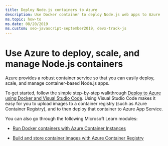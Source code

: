 ```yaml
---
title: Deploy Node.js containers to Azure
description: Use Docker container to deploy Node.js web apps to Azure
ms.topic: how-to
ms.date: 08/20/2019
ms.custom: seo-javascript-september2019, devx-track-js
---
```


# Use Azure to deploy, scale, and manage Node.js containers

Azure provides a robust container service so that you can easily deploy, scale, and manage container-based Node.js apps.

To get started, follow the simple step-by-step walkthrough [Deploy to Azure using Docker and Visual Studio Code](../tutorial-vscode-docker-node-01.md). Using Visual Studio Code makes it easy for you to upload images to a container registry (such as Azure Container Registry), and to then deploy that container to Azure App Service.

You can also go through the following Microsoft Learn modules:

- [Run Docker containers with Azure Container Instances](/learn/modules/run-docker-with-azure-container-instances/)

- [Build and store container images with Azure Container Registry](/learn/modules/build-and-store-container-images/)
